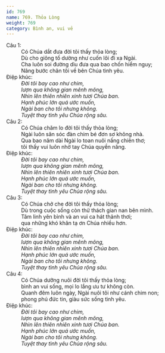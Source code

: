 ```yaml
---
id: 769
name: 769. Thỏa Lòng
weight: 769
category: Bình an, vui vẻ
---
```

<dl><dt>Câu 1:</dt><dd data-verse="1">Có Chúa dắt đưa đời tôi thấy thỏa lòng; <br/>Dù cho giông tố dường như cuốn lôi đi xa Ngài. <br/>Cha luôn soi đường dìu đưa qua bao chốn hiểm nguy; <br/>Nâng bước chân tôi về bên Chúa tình yêu. </dd><dt>Điệp khúc:</dt><dd data-chorus="1"><em>Đời tôi bay cao như chim, <br/>lượn qua không gian mênh mông, <br/>Nhìn lên thiên nhiên xinh tươi Chúa ban. <br/>Hạnh phúc lớn quá ước muốn, <br/>Ngài ban cho tôi nhưng không. <br/>Tuyệt thay tình yêu Chúa rộng sâu. </em></dd><dt>Câu 2:</dt><dd data-verse="2">Có Chúa chăm lo đời tôi thấy thỏa lòng; <br/>Ngài luôn săn sóc đàn chim bé đơn sơ không nhà. <br/>Qua bao năm dài Ngài lo toan nuôi nấng chiên thơ; <br/>tôi thấy vui luôn nhờ tay Chúa quyền năng. </dd><dt>Điệp khúc:</dt><dd data-chorus="1"><em>Đời tôi bay cao như chim, <br/>lượn qua không gian mênh mông, <br/>Nhìn lên thiên nhiên xinh tươi Chúa ban. <br/>Hạnh phúc lớn quá ước muốn, <br/>Ngài ban cho tôi nhưng không. <br/>Tuyệt thay tình yêu Chúa rộng sâu. </em></dd><dt>Câu 3:</dt><dd data-verse="3">Có Chúa chở che đời tôi thấy thỏa lòng; <br/>Dù trong cuộc sống còn thử thách gian nan bên mình. <br/>Tâm linh yên bình và an vui ca hát thảnh thơi; <br/>qua những khó khăn tạ ơn Chúa nhiều hơn. </dd><dt>Điệp khúc:</dt><dd data-chorus="1"><em>Đời tôi bay cao như chim, <br/>lượn qua không gian mênh mông, <br/>Nhìn lên thiên nhiên xinh tươi Chúa ban. <br/>Hạnh phúc lớn quá ước muốn, <br/>Ngài ban cho tôi nhưng không. <br/>Tuyệt thay tình yêu Chúa rộng sâu. </em></dd><dt>Câu 4:</dt><dd data-verse="4">Có Chúa dưỡng nuôi đời tôi thấy thỏa lòng; <br/>bình an vui sống, mọi lo lắng ưu tư không còn. <br/>Quanh đêm luôn ngày, Ngài nuôi tôi như cánh chim non; <br/>phong phú đức tin, giàu sức sống tình yêu. </dd><dt>Điệp khúc:</dt><dd data-chorus="1"><em>Đời tôi bay cao như chim, <br/>lượn qua không gian mênh mông, <br/>Nhìn lên thiên nhiên xinh tươi Chúa ban. <br/>Hạnh phúc lớn quá ước muốn, <br/>Ngài ban cho tôi nhưng không. <br/>Tuyệt thay tình yêu Chúa rộng sâu. </em></dd></dl>
